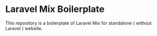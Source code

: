 # Laravel Mix Boilerplate

This repository is a boilerplate of Laravel Mix for standalone ( without Laravel ) website.

